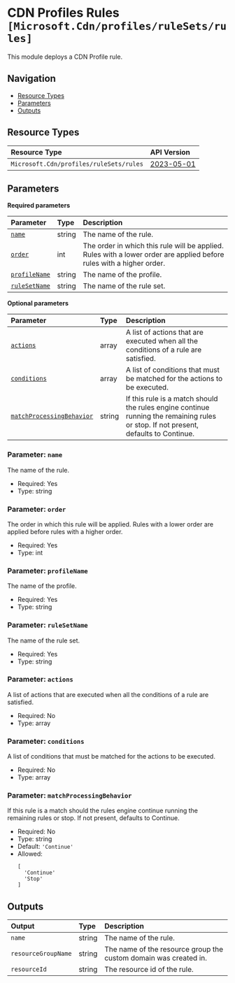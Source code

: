 # CDN Profiles Rules `[Microsoft.Cdn/profiles/ruleSets/rules]`

This module deploys a CDN Profile rule.

## Navigation

- [Resource Types](#Resource-Types)
- [Parameters](#Parameters)
- [Outputs](#Outputs)

## Resource Types

| Resource Type | API Version |
| :-- | :-- |
| `Microsoft.Cdn/profiles/ruleSets/rules` | [2023-05-01](https://learn.microsoft.com/en-us/azure/templates/Microsoft.Cdn/2023-05-01/profiles/ruleSets/rules) |

## Parameters

**Required parameters**

| Parameter | Type | Description |
| :-- | :-- | :-- |
| [`name`](#parameter-name) | string | The name of the rule. |
| [`order`](#parameter-order) | int | The order in which this rule will be applied. Rules with a lower order are applied before rules with a higher order. |
| [`profileName`](#parameter-profilename) | string | The name of the profile. |
| [`ruleSetName`](#parameter-rulesetname) | string | The name of the rule set. |

**Optional parameters**

| Parameter | Type | Description |
| :-- | :-- | :-- |
| [`actions`](#parameter-actions) | array | A list of actions that are executed when all the conditions of a rule are satisfied. |
| [`conditions`](#parameter-conditions) | array | A list of conditions that must be matched for the actions to be executed. |
| [`matchProcessingBehavior`](#parameter-matchprocessingbehavior) | string | If this rule is a match should the rules engine continue running the remaining rules or stop. If not present, defaults to Continue. |

### Parameter: `name`

The name of the rule.

- Required: Yes
- Type: string

### Parameter: `order`

The order in which this rule will be applied. Rules with a lower order are applied before rules with a higher order.

- Required: Yes
- Type: int

### Parameter: `profileName`

The name of the profile.

- Required: Yes
- Type: string

### Parameter: `ruleSetName`

The name of the rule set.

- Required: Yes
- Type: string

### Parameter: `actions`

A list of actions that are executed when all the conditions of a rule are satisfied.

- Required: No
- Type: array

### Parameter: `conditions`

A list of conditions that must be matched for the actions to be executed.

- Required: No
- Type: array

### Parameter: `matchProcessingBehavior`

If this rule is a match should the rules engine continue running the remaining rules or stop. If not present, defaults to Continue.

- Required: No
- Type: string
- Default: `'Continue'`
- Allowed:
  ```Bicep
  [
    'Continue'
    'Stop'
  ]
  ```

## Outputs

| Output | Type | Description |
| :-- | :-- | :-- |
| `name` | string | The name of the rule. |
| `resourceGroupName` | string | The name of the resource group the custom domain was created in. |
| `resourceId` | string | The resource id of the rule. |
